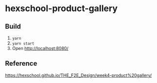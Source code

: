 # hexschool-product-gallery

## Build

1. `yarn`
2. `yarn start`
3. Open <http://localhost:8080/>

## Reference

<https://hexschool.github.io/THE_F2E_Design/week4-product%20gallery/>
